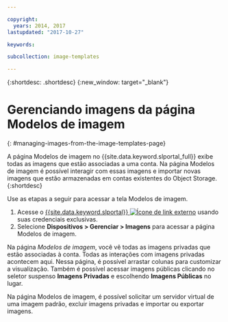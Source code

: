 ```yaml
---

copyright:
  years: 2014, 2017
lastupdated: "2017-10-27"

keywords:

subcollection: image-templates

---
```


{:shortdesc: .shortdesc}
{:new_window: target="_blank"}

# Gerenciando imagens da página Modelos de imagem
{: #managing-images-from-the-image-templates-page}

A página Modelos de imagem no {{site.data.keyword.slportal_full}} exibe todas as imagens que estão associadas a
uma conta. Na página Modelos de imagem é possível interagir com essas imagens e importar novas imagens que estão armazenadas em
contas existentes do Object Storage.
{:shortdesc}

Use as etapas a seguir para acessar a tela Modelos de imagem.

1. Acesse o [{{site.data.keyword.slportal}} ![Ícone de link externo](../../icons/launch-glyph.svg "Ícone de link externo")](https://control.softlayer.com/) usando suas credenciais exclusivas.
2. Selecione **Dispositivos > Gerenciar > Imagens** para acessar a página Modelos de imagem.

Na página *Modelos de imagem*, você vê todas as imagens privadas que estão associadas à conta. Todas as interações com imagens privadas acontecem aqui. Nessa página, é possível arrastar colunas para customizar a visualização. Também é possível acessar imagens públicas clicando no seletor suspenso **Imagens Privadas** e escolhendo **Imagens Públicas** no lugar.

Na página Modelos de imagem, é possível solicitar um servidor virtual de uma imagem padrão, excluir imagens privadas e importar ou exportar imagens.
